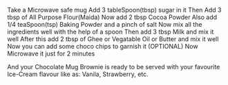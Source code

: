Take a Microwave safe mug 
Add 3 tableSpoon(tbsp) sugar in it
Then Add 3 tbsp of All Purpose Flour(Maida)
Now add 2 tbsp Cocoa Powder 
Also add 1/4 teaSpoon(tsp) Baking Powder and a pinch of salt
Now mix all the ingredients well with the help of a spoon
Then add 3 tbsp Milk and mix it well
After this add 2 tbsp of Ghee or Vegatable Oil or Butter and mix it well
Now you can add some choco chips to garnish it (OPTIONAL)
Now Microwave it just for 2 minutes

And your Chocolate Mug Brownie is ready to be served with your favourite Ice-Cream flavour
like as: Vanila, Strawberry, etc.

